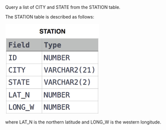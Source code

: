 Query a list of CITY and STATE from the STATION table.

The STATION table is described as follows: 

![table](table.jpg)

where LAT_N is the northern latitude and LONG_W is the western longitude.

